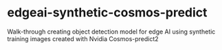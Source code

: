# edgeai-synthetic-cosmos-predict
Walk-through creating object detection model for edge AI using synthetic training images created with Nvidia Cosmos-predict2
